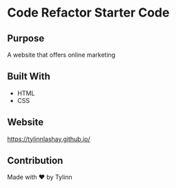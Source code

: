 # Code Refactor Starter Code

## Purpose
A website that offers online marketing 

## Built With
* HTML
* CSS

## Website
https://tylinnlashay.github.io/

## Contribution
Made with ❤️ by Tylinn
